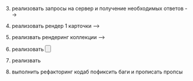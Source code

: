 <!-- 1. Создать все требуемые элементы <Searchbar>, <ImageGallery>,
   <ImageGalleryItem>, <Loader>, <Button> и <Modal> - done -->
<!-- 2. реализвать <Searchbar> -->

3.  реализовать запросы на сервер и получение необходимых ответов -->
4.  реализовать рендер 1 карточки -->
5.  реализвать рендеринг коллекции -->

6.  реализовать <Button>

7.  реализвать <Modal>
8.  выполнить рефакторинг кодаб пофиксить баги и прописать пропсы
